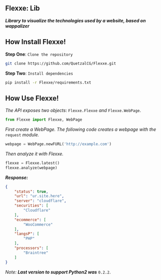 ## Flexxe: Lib 

***Library to visualize the technologies used by a website, based on wappalizer***


## How Install Flexxe!

**Step One**: `Clone the repository`

```bash
git clone https://github.com/QuetzalCG/Flexxe.git
```


**Step Two**: `Install dependencies`

```bash
pip install -r Flexxe/requirements.txt
```





## How Use Flexxe!
*The API exposes two objects*: ``Flexxe.Flexxe`` *and* ``Flexxe.WebPage``. 

```python
from Flexxe import Flexxe, WebPage
```

*First create a WebPage. The following code creates a webpage with the* ``request`` *module.*

```python
webpage = WebPage.newFURL('http://example.com')
```

*Then analyze it with Flexxe.*

```python
flexxe = Flexxe.latest()
flexxe.analyze(webpage)
```

***Response:***
```json
{
    "status": true,
    "url": "ur.site.here",
    "server": "cloudflare",
    "securities": [
        "Cloudflare"
    ],
    "ecommerce": [
        "WooCommerce"
    ],
    "langsP": [
        "PHP"
    ],
    "processors": [
        "Braintree"
    ]
}
```


*Note:*
    ***Last version to support Python2 was*** `0.2.2`.  